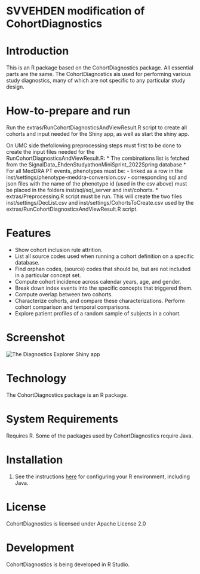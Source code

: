 SVVEHDEN modification of CohortDiagnostics
==========================================

Introduction
============
This is an R package based on the CohortDiagnostics package. All essential parts are the same. The CohortDiagnostics ais used for performing various study diagnostics, many of which are not specific to any particular study design.

How-to-prepare and run
=======================
Run the extras/RunCohortDiagnosticsAndViewResult.R script to create all cohorts and input needed for the Shiny app, as well as start the shiny app.

On UMC side thefollowing preprocessing steps must first to be done to create the input files needed for the RunCohortDiagnosticsAndViewResult.R:
	* The combinations list is fetched from the SignalData_EhdenStudyathonMiniSprint_2022Spring database
	* For all MedDRA PT events, phenotypes must be:
		- linked as a row in the inst/settings/phenotype-meddra-conversion.csv
		- corresponding sql and json files with the name of the phenotype id 
 		  (used in the csv above) must be placed in the folders inst/sql/sql_server and inst/cohorts.
	* extras/Preprocessing.R script must be run. This will create the two files inst/settings/DecList.csv 
	  and inst/settings/CohortsToCreate.csv used by the extras/RunCohortDiagnosticsAndViewResult.R script.

Features
========
- Show cohort inclusion rule attrition. 
- List all source codes used when running a cohort definition on a specific database.
- Find orphan codes, (source) codes that should be, but are not included in a particular concept set.
- Compute cohort incidence across calendar years, age, and gender.
- Break down index events into the specific concepts that triggered them.
- Compute overlap between two cohorts.
- Characterize cohorts, and compare these characterizations. Perform cohort comparison and temporal comparisons. 
- Explore patient profiles of a random sample of subjects in a cohort.

Screenshot
==========
![The Diagnostics Explorer Shiny app](vignettes/shiny.png)

Technology
==========
The CohortDiagnostics package is an R package.

System Requirements
===================
Requires R. Some of the packages used by CohortDiagnostics require Java.

Installation
=============

1. See the instructions [here](https://ohdsi.github.io/Hades/rSetup.html) for configuring your R environment, including Java.

License
=======
CohortDiagnostics is licensed under Apache License 2.0

Development
===========
CohortDiagnostics is being developed in R Studio.

